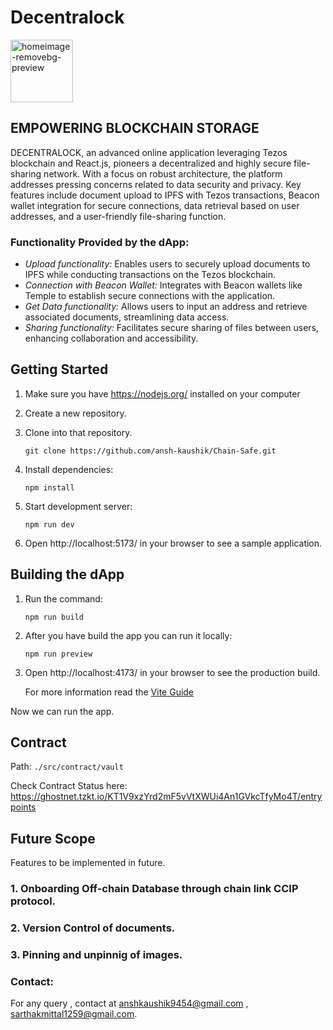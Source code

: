  
 <h1>Decentralock </h1>
<img width="100"  alt="homeimage-removebg-preview" src="https://github.com/Kapil218/securevault/assets/90231718/14fdf9eb-2fba-431b-8afb-43d0df0f4313">

## EMPOWERING BLOCKCHAIN STORAGE
 DECENTRALOCK, an advanced online application leveraging Tezos blockchain and React.js, pioneers a decentralized and highly secure file-sharing network. With a focus on robust architecture, the platform addresses pressing concerns related to data security and privacy. Key features include document upload to IPFS with Tezos transactions, Beacon wallet integration for secure connections, data retrieval based on user addresses, and a user-friendly file-sharing function.

 ### Functionality Provided by the dApp:
   - *Upload functionality:* Enables users to securely upload documents to IPFS while conducting transactions on the Tezos blockchain.
   - *Connection with Beacon Wallet:* Integrates with Beacon wallets like Temple to establish secure connections with the application.
   - *Get Data functionality:* Allows users to input an address and retrieve associated documents, streamlining data access.
   - *Sharing functionality:* Facilitates secure sharing of files between users, enhancing collaboration and accessibility.

 

## Getting Started

1. Make sure you have https://nodejs.org/ installed on your computer
2. Create a new repository.
3. Clone into that repository.

   `git clone https://github.com/ansh-kaushik/Chain-Safe.git`


4. Install dependencies:

   `npm install`

5. Start development server:

   `npm run dev`

6. Open http://localhost:5173/ in your browser to see a sample application.

## Building the dApp

1. Run the command:

   `npm run build`

2. After you have build the app you can run it locally:

   `npm run preview`

3. Open http://localhost:4173/ in your browser to see the production build. 

   For more information read the [Vite Guide](https://vitejs.dev/guide/static-deploy.html)

 Now we can run the app. 

 
   


  



</div>
 
## Contract 
Path: `./src/contract/vault`

Check Contract Status here:
https://ghostnet.tzkt.io/KT1V9xzYrd2mF5vVtXWUi4An1GVkcTfyMo4T/entrypoints


## Future Scope
Features to be implemented in future.
 ### 1. Onboarding Off-chain Database through chain link CCIP protocol.
 ### 2. Version Control of documents.
 ### 3. Pinning and unpinnig of images.
   

### Contact: 
For any query , contact at anshkaushik9454@gmail.com  , sarthakmittal1259@gmail.com.


